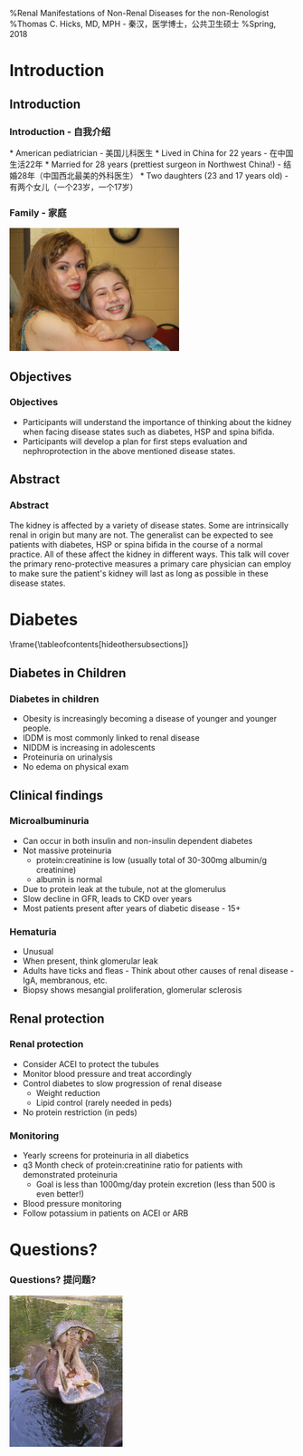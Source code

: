 %Renal Manifestations of Non-Renal Diseases for the non-Renologist
%Thomas C. Hicks, MD, MPH - 秦汉，医学博士，公共卫生硕士
%Spring, 2018


# Introduction

## Introduction

### Introduction - 自我介绍

<div class="notes"
Edit the introduction!
</div>
* American pediatrician - 美国儿科医生
* Lived in China for 22 years - 在中国生活22年
* Married for 28 years (prettiest surgeon in Northwest China!) - 结婚28年（中国西北最美的外科医生）
* Two daughters (23 and 17 years old) - 有两个女儿（一个23岁，一个17岁）

<div class="notes" 
</div>

### Family - 家庭

<!--ToDo: Update this photo-->

![Lovely daughters!](./img/img_0002_300.jpg)

## Objectives

### Objectives

* Participants will understand the importance of thinking about the kidney when facing disease states such as diabetes, HSP and spina bifida.
* Participants will develop a plan for first steps evaluation and nephroprotection in the above mentioned disease states.

<div class="notes" 
</div>

## Abstract

### Abstract

The kidney is affected by a variety of disease states.  Some are
intrinsically renal in origin but many are not.  The generalist can be
expected to see patients with diabetes, HSP or spina bifida in the
course of a normal practice.  All of these affect the kidney in
different ways.  This talk will cover the primary reno-protective
measures a primary care physician can employ to make sure the
patient's kidney will last as long as possible in these disease
states.

<div class="notes" 
</div>

# Diabetes
\frame{\tableofcontents[hideothersubsections]}

## Diabetes in Children

### Diabetes in children

* Obesity is increasingly becoming a disease of younger and younger people.
* IDDM is most commonly linked to renal disease
* NIDDM is increasing in adolescents
* Proteinuria on urinalysis
* No edema on physical exam

<div class="notes" 
Should be sure learners know the difference between obesity and edema.
Should talk about the fact that IDDM is more commonly linked because the duration of disease is longer since it starts as a child.
</div>

## Clinical findings

### Microalbuminuria

* Can occur in both insulin and non-insulin dependent diabetes
* Not massive proteinuria
	* protein:creatinine is low (usually total of 30-300mg albumin/g creatinine)
	* albumin is normal
* Due to protein leak at the tubule, not at the glomerulus
* Slow decline in GFR, leads to CKD over years
* Most patients present after years of diabetic disease - 15+

### Hematuria

* Unusual
* When present, think glomerular leak
* Adults have ticks and fleas - Think about other causes of renal disease - IgA, membranous, etc.
* Biopsy shows mesangial proliferation, glomerular sclerosis

## Renal protection

### Renal protection

* Consider ACEI to protect the tubules
* Monitor blood pressure and treat accordingly
* Control diabetes to slow progression of renal disease
	* Weight reduction
	* Lipid control (rarely needed in peds)
* No protein restriction (in peds)

### Monitoring

* Yearly screens for proteinuria in all diabetics
* q3 Month check of protein:creatinine ratio for patients with demonstrated proteinuria
	* Goal is less than 1000mg/day protein excretion (less than 500 is even better!)
* Blood pressure monitoring
* Follow potassium in patients on ACEI or ARB

# Questions?

### Questions? 提问题?

![](./img/img_0510_200.jpg)
